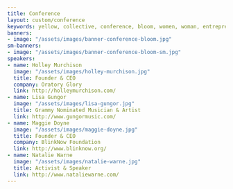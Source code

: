 ```yaml
---
title: Conference
layout: custom/conference
keywords: yellow, collective, conference, bloom, women, woman, entrepreneur, creative, inspiration, gathering, event, Los Angeles, august, 2018, greater, good, impact, business, hustle, make a difference
banners:
- image: "/assets/images/banner-conference-bloom.jpg"
sm-banners:
- image: "/assets/images/banner-conference-bloom-sm.jpg"
speakers:
- name: Holley Murchison
  image: "/assets/images/holley-murchison.jpg"
  title: Founder & CEO
  company: Oratory Glory
  link: http://holleymurchison.com/
- name: Lisa Gungor
  image: "/assets/images/lisa-gungor.jpg"
  title: Grammy Nominated Musician & Artist
  link: http://www.gungormusic.com/
- name: Maggie Doyne
  image: "/assets/images/maggie-doyne.jpg"
  title: Founder & CEO
  company: BlinkNow Foundation
  link: http://www.blinknow.org/
- name: Natalie Warne
  image: "/assets/images/natalie-warne.jpg"
  title: Activist & Speaker
  link: http://www.nataliewarne.com/
---
```


